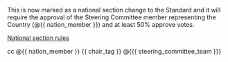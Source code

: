 <!-- ##bot-national-section-marker## "{{ nation_member }}" -->

This is now marked as a national section change to the Standard and it will require the approval of the Steering Committee member representing the Country (@{{ nation_member }}) and at least 50% approve votes.

[National section rules](https://github.com/publiccodeyml/publiccode.yml/blob/main/governance/procedure-proposing-changes-and-voting.md#country-specific-sections)

cc @{{ nation_member }} {{ chair_tag }} @{{{ steering_committee_team }}}
